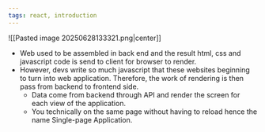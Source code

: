 ```yaml
---
tags: react, introduction
---
```

![[Pasted image 20250628133321.png|center]]
- Web used to be assembled in back end and the result html, css and javascript code is send to client for browser to render.
- However, devs write so much javascript that these websites beginning to turn into web application. Therefore, the work of rendering is then pass from backend to frontend side.
	- Data come from backend through API and render the screen for each view of the application.
	- You technically on the same page without having to reload hence the name Single-page Application.
